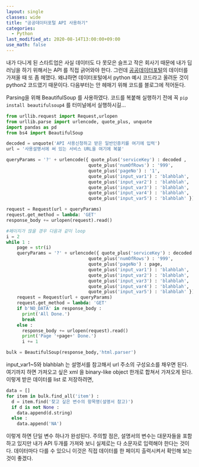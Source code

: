 ```yaml
---
layout: single
classes: wide
title: "공공데이터포털 API 사용하기"
categories:
  - Python
last_modified_at: 2020-08-14T13:00:00+09:00
use_math: false
---
```


내가 다니게 된 스타트업은 사실 데이터도 다 못모은 슬프고 작은 회사기 때문에 내가 딥러닝을 하기 위해서는 API 를 직접 긁어와야 한다. 그런데 [공공데이터포털](https://www.data.go.kr/)의 데이터를 가져올 때 또 좀 헤맸다. 왜냐하면 데이터포털에서 python 예시 코드라고 올려둔 것이 python2 코드였기 때문이다. 다음부터는 안 헤매기 위해 코드를 블로그에 적어둔다.

Parsing을 위해 BeautifulSoup 를 사용하였다. 코드를 복붙해 실행하기 전에 꼭 `pip install beautifulsoup4` 를 터미널에서 실행하시길...

```python
from urllib.request import Request,urlopen
from urllib.parse import urlencode, quote_plus, unquote
import pandas as pd
from bs4 import BeautifulSoup

decoded = unquote('API 사용신청하고 받은 일반인증키를 여기에 입력')
url = '사용설명서에 써 있는 서비스 URL을 여기에 복붙'

queryParams = '?' + urlencode({ quote_plus('serviceKey') : decoded ,
                               quote_plus('numOfRows') : '999',
                               quote_plus('pageNo') : '1',
                               quote_plus('input_var1') : 'blahblah',
                               quote_plus('input_var2') : 'blahblah',
                               quote_plus('input_var3') : 'blahblah',
                               quote_plus('input_var4') : 'blahblah',
                               quote_plus('input_var5') : 'blahblah' })

request = Request(url + queryParams)
request.get_method = lambda: 'GET'
response_body += urlopen(request).read()

#페이지가 많을 경우 다음과 같이 loop
i = 2
while 1 :
    page = str(i)
    queryParams = '?' + urlencode({ quote_plus('serviceKey') : decoded ,
                               quote_plus('numOfRows') : '999',
                               quote_plus('pageNo') : page,
                               quote_plus('input_var1') : 'blahblah',
                               quote_plus('input_var2') : 'blahblah',
                               quote_plus('input_var3') : 'blahblah',
                               quote_plus('input_var4') : 'blahblah',
                               quote_plus('input_var5') : 'blahblah' })
    request = Request(url + queryParams)
    request.get_method = lambda: 'GET'
    if b'NO_DATA' in response_body :
      print('All Done.')
      break
    else :
      response_body += urlopen(request).read()
      print('Page '+page+' Done.')
      i += 1

bulk = BeautifulSoup(response_body,'html.parser')
```
input_var1~5와 blahblah 는 설명서를 참고해서 url 주소의 구성요소를 채우면 된다.
여기까지 하면 가져오고 싶은 xml 을 binary-like object 한개로 합쳐서 가져오게 된다. 이렇게 받은 데이터를 list 로 저장하려면,

```python
data = []
for item in bulk.find_all('item') :
  d = item.find('찾고 싶은 변수의 항목명(설명서 참고)')
  if d is not None :
    data.append(d.string)
  else :
    data.append('NA')
```
이렇게 하면 단일 변수 하나가 완성된다. 주의할 점은, 설명서의 변수는 대문자들을 포함하고 있지만 내가 API 두개를 가져와 보니 실제로는 다 소문자로 입력해야 한다는 것이다. 데이터마다 다를 수 있으니 이것은 직접 데이터를 한 페이지 출력시켜서 확인해 보는 것이 좋겠다.
